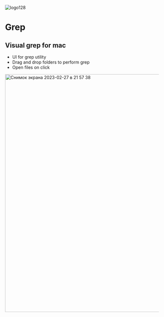![logo128](https://user-images.githubusercontent.com/20771591/221402501-da4fa88c-977a-4a9e-875e-8d831205cdcc.png)

# Grep
## Visual grep for mac

- UI for grep utility
- Drag and drop folders to perform grep
- Open files on click

<img width="779" alt="Снимок экрана 2023-02-27 в 21 57 38" src="https://user-images.githubusercontent.com/20771591/221780077-ce566b7c-03b4-419f-bc4e-bba4e79c51b4.png">
